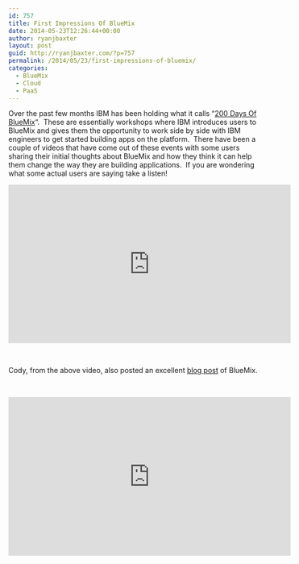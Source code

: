```yaml
---
id: 757
title: First Impressions Of BlueMix
date: 2014-05-23T12:26:44+00:00
author: ryanjbaxter
layout: post
guid: http://ryanjbaxter.com/?p=757
permalink: /2014/05/23/first-impressions-of-bluemix/
categories:
  - BlueMix
  - Cloud
  - PaaS
---
```

Over the past few months IBM has been holding what it calls &#8220;<a href="http://www-304.ibm.com/events/idr/idrevents/detail.action?meid=16628&ca=dwhome" target="_blank">200 Days Of BlueMix</a>&#8220;.  These are essentially workshops where IBM introduces users to BlueMix and gives them the opportunity to work side by side with IBM engineers to get started building apps on the platform.  There have been a couple of videos that have come out of these events with some users sharing their initial thoughts about BlueMix and how they think it can help them change the way they are building applications.  If you are wondering what some actual users are saying take a listen!

<iframe width="560" height="315" src="https://www.youtube.com/embed/H-L4q3uYT18" frameborder="0" allowfullscreen></iframe>

&nbsp;

Cody, from the above video, also posted an excellent <a href="http://codyburleson.com/videos/a-look-at-ibms-bluemix-cloud-platform/" target="_blank">blog post</a> of BlueMix.

&nbsp;

<iframe width="560" height="315" src="https://www.youtube.com/embed/VJOe5tMjXvI" frameborder="0" allowfullscreen></iframe>